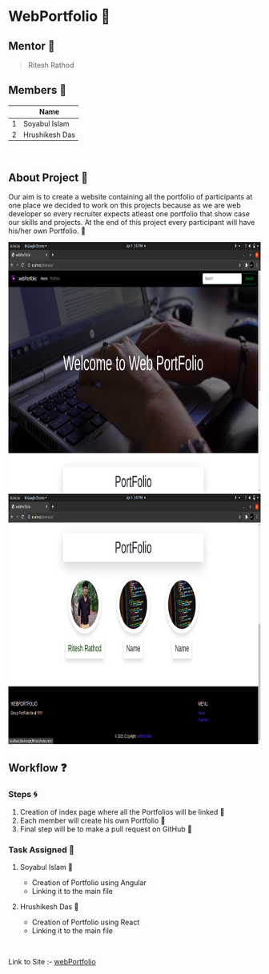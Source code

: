 # WebPortfolio :fallen_leaf:

## Mentor :seedling:

> Ritesh Rathod

## Members :palm_tree:

||Name|
|-|-|
|1|Soyabul Islam|
|2|Hrushikesh Das|

<br>

## About Project :balloon:

Our aim is to create a website containing all the portfolio of participants at one place we decided to work on this projects because as we are web developer so every recruiter expects atleast one portfolio that show case our skills and projects. At the end of this project every participant will have his/her own Portfolio. :leaves:

<img src="img/web1.png" height="500px" width="1000px">
<img src="img/web2.png" height="500px" width="1000px">

## Workflow :question:

### Steps :cyclone:

1. Creation of index page where all the Portfolios will be linked :ear_of_rice:
2. Each member will create his own Portfolio :shell:
3. Final step will be to make a pull request on GitHub :electric_plug:

### Task Assigned :pencil:

1. Soyabul Islam :bicyclist:

   - Creation of Portfolio using Angular
   - Linking it to the main file

2. Hrushikesh Das :bicyclist:

   - Creation of Portfolio using React
   - Linking it to the main file


<br>

Link to Site :- <a href="https://rnrathod16.github.io/DevIncept_Project/">webPortfolio</a>
